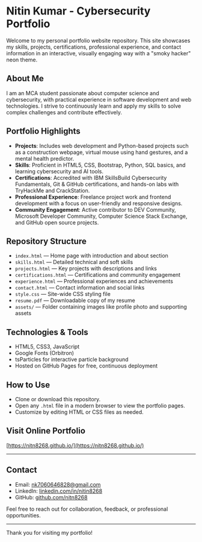 # Nitin Kumar - Cybersecurity Portfolio

Welcome to my personal portfolio website repository. This site showcases my skills, projects, certifications, professional experience, and contact information in an interactive, visually engaging way with a "smoky hacker" neon theme.

## About Me

I am an MCA student passionate about computer science and cybersecurity, with practical experience in software development and web technologies. I strive to continuously learn and apply my skills to solve complex challenges and contribute effectively.

## Portfolio Highlights

- **Projects**: Includes web development and Python-based projects such as a construction webpage, virtual mouse using hand gestures, and a mental health predictor.
- **Skills**: Proficient in HTML5, CSS, Bootstrap, Python, SQL basics, and learning cybersecurity and AI tools.
- **Certifications**: Accredited with IBM SkillsBuild Cybersecurity Fundamentals, Git & GitHub certifications, and hands-on labs with TryHackMe and CrackStation.
- **Professional Experience**: Freelance project work and frontend development with a focus on user-friendly and responsive designs.
- **Community Engagement**: Active contributor to DEV Community, Microsoft Developer Community, Computer Science Stack Exchange, and GitHub open source projects.

## Repository Structure

- `index.html` — Home page with introduction and about section  
- `skills.html` — Detailed technical and soft skills  
- `projects.html` — Key projects with descriptions and links  
- `certifications.html` — Certifications and community engagement  
- `experience.html` — Professional experiences and achievements  
- `contact.html` — Contact information and social links  
- `style.css` — Site-wide CSS styling file  
- `resume.pdf` — Downloadable copy of my resume  
- `assets/` — Folder containing images like profile photo and supporting assets

## Technologies & Tools

- HTML5, CSS3, JavaScript  
- Google Fonts (Orbitron)  
- tsParticles for interactive particle background  
- Hosted on GitHub Pages for free, continuous deployment

## How to Use

- Clone or download this repository.
- Open any `.html` file in a modern browser to view the portfolio pages.
- Customize by editing HTML or CSS files as needed.

## Visit Online Portfolio

[https://nitn8268.github.io/](https://nitn8268.github.io/)

---

## Contact

- Email: nk7060646828@gmail.com  
- LinkedIn: [linkedin.com/in/nitin8268](https://linkedin.com/in/nitin8268)  
- GitHub: [github.com/nitn8268](https://github.com/nitn8268)

Feel free to reach out for collaboration, feedback, or professional opportunities.

---

Thank you for visiting my portfolio!

